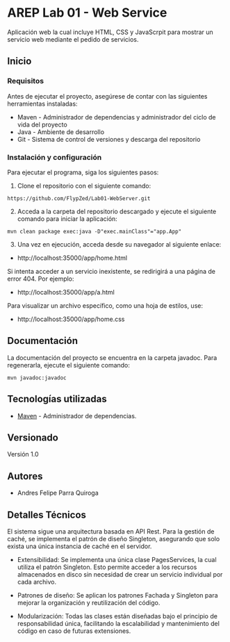 # AREP Lab 01 - Web Service

Aplicación web la cual incluye HTML, CSS y JavaScrpit para mostrar un servicio web mediante el pedido de servicios.

## Inicio

### Requisitos

Antes de ejecutar el proyecto, asegúrese de contar con las siguientes herramientas instaladas:

- Maven - Administrador de dependencias y administrador del ciclo de vida del proyecto
- Java - Ambiente de desarrollo
-  Git - Sistema de control de versiones y descarga del repositorio

### Instalación y configuración

Para ejecutar el programa, siga los siguientes pasos:
1. Clone el repositorio con el siguiente comando:
```
https://github.com/FlypZed/Lab01-WebServer.git
```
2. Acceda a la carpeta del repositorio descargado y ejecute el siguiente comando para iniciar la aplicación:
```
mvn clean package exec:java -D"exec.mainClass"="app.App"
```

3. Una vez en ejecución, acceda desde su navegador al siguiente enlace:

* http://localhost:35000/app/home.html

Si intenta acceder a un servicio inexistente, se redirigirá a una página de error 404. Por ejemplo:

* http://localhost:35000/app/a.html

Para visualizar un archivo específico, como una hoja de estilos, use: 

* http://localhost:35000/app/home.css

## Documentación

La documentación del proyecto se encuentra en la carpeta javadoc. Para regenerarla, ejecute el siguiente comando:

```
mvn javadoc:javadoc
```

## Tecnologías utilizadas

* [Maven](https://maven.apache.org/) -  Administrador de dependencias.

## Versionado

Versión 1.0

## Autores

* Andres Felipe Parra Quiroga

## Detalles Técnicos

El sistema sigue una arquitectura basada en API Rest. Para la gestión de caché, se implementa el patrón de diseño Singleton, asegurando que solo exista una única instancia de caché en el servidor.

* Extensibilidad: Se implementa una única clase PagesServices, la cual utiliza el patrón Singleton. Esto permite acceder a los recursos almacenados en disco sin necesidad de crear un servicio individual por cada archivo.

* Patrones de diseño: Se aplican los patrones Fachada y Singleton para mejorar la organización y reutilización del código.

* Modularización: Todas las clases están diseñadas bajo el principio de responsabilidad única, facilitando la escalabilidad y mantenimiento del código en caso de futuras extensiones.

